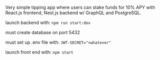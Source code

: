 Very simple tipping app where users can stake funds for 10% APY with React.js frontend, Nest.js backend w/ GraphQL and PostgreSQL.

launch backend with:
`npm run start:dev`

must create database on port 5432

must set up .env file with:
`JWT-SECRET="<whatever"`

launch front end with:
`npm start`
